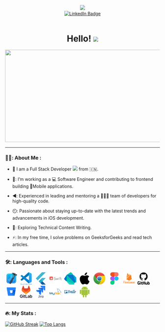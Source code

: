 <div id="header" align="center">
  <img src="https://media.giphy.com/media/R03zWv5p1oNSQd91EP/giphy.gif" width="100"/>
  <div id="badges">
  <a href="https://www.linkedin.com/in/dilip-d-bhuva-643896b6">
    <img src="https://img.shields.io/badge/LinkedIn-blue?style=for-the-badge&logo=linkedin&logoColor=white" alt="LinkedIn Badge"/>
  </a>
  </div>
  <div id="badges">
  <img src="https://komarev.com/ghpvc/?username=ddbhuva&style=flat-square&color=blue" alt=""/>
   </div>
  <h1>
  Hello!
  <img src="https://media.giphy.com/media/hvRJCLFzcasrR4ia7z/giphy.gif" width="30px"/>
  </h1>
  </div>
</div>

 <div align="center">
  <img src="https://media.giphy.com/media/26tn33aiTi1jkl6H6/giphy.gif" width="600" height="300"/>
</div>

---
### 👨‍💼: About Me :

- 🌝 I am a Full Stack Developer <img src="https://media.giphy.com/media/WUlplcMpOCEmTGBtBW/giphy.gif" width="30"> from 🇮🇳.

- 🔭: I’m working as a 💻 Software Engineer and contributing to frontend building 📱Mobile applications.

- ◀️: Experienced in leading and mentoring a 🧑‍🤝‍🧑 team of developers for high-quality code.
 
- ⏲️: Passionate about staying up-to-date with the latest trends and advancements in iOS development.
 
- 🌱: Exploring Technical Content Writing.
 
- ⚡: In my free time, I solve problems on GeeksforGeeks and read tech articles.

---

### 🛠️: Languages and Tools :
<div>
  <img src="https://github.com/devicons/devicon/blob/master/icons/xcode/xcode-original.svg" title="Xcode" alt="Xcode" width="40" height="40"/>&nbsp;
   <img src="https://github.com/devicons/devicon/blob/master/icons/vscode/vscode-original-wordmark.svg" title="Git" alt="Git" width="40" height="40"/>&nbsp;
   <img src="https://github.com/devicons/devicon/blob/master/icons/flutter/flutter-original.svg" title="Flutter" alt="Flutter" width="40" height="40"/>&nbsp;
   <img src="https://github.com/devicons/devicon/blob/master/icons/swift/swift-original-wordmark.svg" title="Swift" alt="NodeJS" width="40" height="40"/>&nbsp;
  <img src="https://github.com/devicons/devicon/blob/master/icons/dart/dart-original.svg" title="Dart" alt="Dart" width="40" height="40"/>&nbsp;
  <img src="https://github.com/devicons/devicon/blob/master/icons/apple/apple-original.svg" title="Apple" alt="React" width="40" height="40"/>&nbsp;
  <img src="https://github.com/devicons/devicon/blob/master/icons/chrome/chrome-original.svg" title="Chrome" alt="Material UI" width="40" height="40"/>&nbsp;
   <img src="https://github.com/devicons/devicon/blob/master/icons/figma/figma-original.svg"  title="CSS3" alt="Figma" width="40" height="40"/>&nbsp;
  <img src="https://github.com/devicons/devicon/blob/master/icons/firebase/firebase-plain-wordmark.svg" title="Firebase" alt="HTML" width="40" height="40"/>&nbsp;
   <img src="https://github.com/devicons/devicon/blob/master/icons/github/github-original-wordmark.svg" title="JavaScript" alt="JavaScript" width="40" height="40"/>&nbsp;
   <img src="https://github.com/devicons/devicon/blob/master/icons/bitbucket/bitbucket-original.svg" title="BitBucket" alt="Spring" width="40" height="40"/>&nbsp;
  <img src="https://github.com/devicons/devicon/blob/master/icons/gitlab/gitlab-original-wordmark.svg" title="Firebase" alt="Firebase" width="40" height="40"/>&nbsp;
  <img src="https://github.com/devicons/devicon/blob/master/icons/jira/jira-original-wordmark.svg" title="Jira"  alt="Gatsby" width="40" height="40"/>&nbsp;
  <img src="https://github.com/devicons/devicon/blob/master/icons/mysql/mysql-original-wordmark.svg" title="MySQL"  alt="MySQL" width="40" height="40"/>&nbsp;
  <img src="https://github.com/devicons/devicon/blob/master/icons/trello/trello-plain-wordmark.svg" title="Trellow" alt="AWS" width="40" height="40"/>&nbsp;
  <img src="https://github.com/devicons/devicon/blob/master/icons/android/android-original.svg" title="Android" alt="Java" width="40" height="40"/>&nbsp;
  
</div>

---

### 🔥: My Stats :
[![GitHub Streak](http://github-readme-streak-stats.herokuapp.com?user=ddbhuva&theme=highcontrast&exclude_days=Sun)](https://git.io/streak-stats)
[![Top Langs](https://github-readme-stats.vercel.app/api/top-langs/?username=ddbhuva&layout=compact&theme=vision-friendly-dark)](https://github.com/anuraghazra/github-readme-stats)


